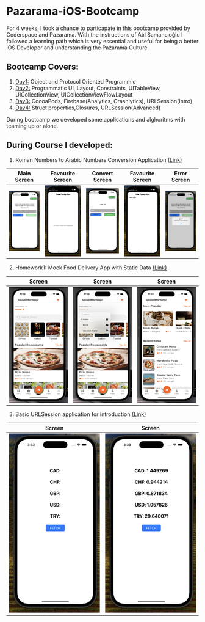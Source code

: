 # Pazarama-iOS-Bootcamp
For 4 weeks, I took a chance to particapate in this bootcamp provided by Coderspace and Pazarama. With the instructions of Atıl Samancıoğlu I followed a learning path which is very essential and useful for being a better iOS Developer and understanding the Pazarama Culture.

## Bootcamp Covers:
1. [Day1:](https://github.com/ekenozlu/Pazarama-iOS-Bootcamp/tree/main/Day1) Object and Protocol Oriented Programmic
2. [Day2:](https://github.com/ekenozlu/Pazarama-iOS-Bootcamp/tree/main/Day2) Programmatic UI, Layout, Constraints, UITableView, UICollectionView, UICollectionViewFlowLayout
3. [Day3:](https://github.com/ekenozlu/Pazarama-iOS-Bootcamp/tree/main/Day3) CocoaPods, Firebase(Analytics, Crashlytics), URLSession(Intro)
4. [Day4:](https://github.com/ekenozlu/Pazarama-iOS-Bootcamp/tree/main/Day4) Struct properties,Closures, URLSession(Advanced)

During bootcamp we developed some applications and alghoritms with teaming up or alone.
## During Course I developed:
1. Roman Numbers to Arabic Numbers Conversion Application [(Link)](https://github.com/ekenozlu/Pazarama-iOS-Bootcamp/tree/main/Day1/RomanToIntegerApp)

| Main Screen | Favourite Screen | Convert Screen | Favourite Screen | Error Screen |
| ----------- | ---------------- | -------------- | ---------------- | ------------ |
| ![Main Screen](https://github.com/ekenozlu/Pazarama-iOS-Bootcamp/blob/main/Day1/RomanToIntegerApp/GitImages/image1.png "Main Screen") | ![Favourite Screen](https://github.com/ekenozlu/Pazarama-iOS-Bootcamp/blob/main/Day1/RomanToIntegerApp/GitImages/image2.png "Favourite Screen") | ![Convert Screen](https://github.com/ekenozlu/Pazarama-iOS-Bootcamp/blob/main/Day1/RomanToIntegerApp/GitImages/image3.png "Convert Screen") | ![Favourite Screen](https://github.com/ekenozlu/Pazarama-iOS-Bootcamp/blob/main/Day1/RomanToIntegerApp/GitImages/image4.png "Favourite Screen") | ![Error Screen](https://github.com/ekenozlu/Pazarama-iOS-Bootcamp/blob/main/Day1/RomanToIntegerApp/GitImages/image5.png "Error Screen") |

2. Homework1: Mock Food Delivery App with Static Data [(Link)](https://github.com/ekenozlu/Pazarama-iOS-Homeworks/tree/main/Homework1)

| Screen | Screen | Screen |
| ------ | ------ | ------ |
| ![Screen](https://github.com/ekenozlu/Pazarama-iOS-Homeworks/blob/main/Homework1/GitImages/screen1.png "Screen") | ![Screen](https://github.com/ekenozlu/Pazarama-iOS-Homeworks/blob/main/Homework1/GitImages/screen2.png "Screen") | ![Screen](https://github.com/ekenozlu/Pazarama-iOS-Homeworks/blob/main/Homework1/GitImages/screen3.png "Screen") |

3. Basic URLSession application for introduction [(Link)](https://github.com/ekenozlu/Pazarama-iOS-Bootcamp/tree/main/Day3/URLSession%20Demo)

| Screen | Screen |
| ------ | ------ |
| ![Screen](https://github.com/ekenozlu/Pazarama-iOS-Bootcamp/blob/main/Day3/URLSession%20Demo/GitImages/image1.png "Screen") | ![Screen](https://github.com/ekenozlu/Pazarama-iOS-Bootcamp/blob/main/Day3/URLSession%20Demo/GitImages/image2.png "Screen") |
